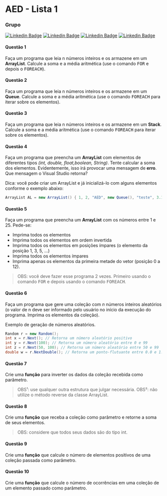 # AED - Lista 1

### Grupo

[![Linkedin Badge](https://img.shields.io/badge/-JoãoVictor-blue?style=flat-square&logo=Linkedin&logoColor=white&link=https://www.linkedin.com/in/joao-victor-abreu/)](https://www.linkedin.com/in/joao-victor-abreu/) [![Linkedin Badge](https://img.shields.io/badge/-LuisFernando-blue?style=flat-square&logo=Linkedin&logoColor=white&link=https://www.linkedin.com/in/lu%C3%ADs-fernando-pires-miranda-barbosa-4b6b3845/)](https://www.linkedin.com/in/lu%C3%ADs-fernando-pires-miranda-barbosa-4b6b3845/) [![Linkedin Badge](https://img.shields.io/badge/-NaylaGomes-blue?style=flat-square&logo=Linkedin&logoColor=white&link=https://https://www.linkedin.com/in/naygo/)](https://www.linkedin.com/in/naygo/) [![Linkedin Badge](https://img.shields.io/badge/-ViniciusAlexsander-blue?style=flat-square&logo=Linkedin&logoColor=white&link=https://www.linkedin.com/in/vin%C3%ADcius-alexsander-lima-marinho/)](https://www.linkedin.com/in/vin%C3%ADcius-alexsander-lima-marinho/) 


#### Questão 1
Faça um programa que leia n números inteiros e os armazene em um **ArrayList**. Calcule a soma e a média aritmética (use o comando <kbd>FOR</kbd> e depois o <kbd>FOREACH</kbd>).

#### Questão 2
Faça um programa que leia n números inteiros e os armazene em um **Queue**. Calcule a soma e a média aritmética (use o comando <kbd>FOREACH</kbd> para iterar sobre os elementos).

#### Questão 3
Faça um programa que leia n números inteiros e os armazene em um **Stack**. Calcule a soma e a média aritmética (use o comando <kbd>FOREACH</kbd> para iterar sobre os elementos).

#### Questão 4
Faça um programa que preencha um **ArrayList** com elementos de diferentes tipos _(int, double, float,boolean, String)_. Tente calcular a soma dos elementos. Evidentemente, isso irá provocar uma mensagem de **erro**. Que mensagem o Visual Studio retorna?

Dica: você pode criar um ArrayList e já inicializá-lo com alguns elementos conforme o exemplo abaixo:
```c#
ArrayList AL = new ArrayList() { 1, 2, "AED", new Queue(), "teste", 3.14 };
```

#### Questão 5
Faça um programa que preencha um **ArrayList** com os números entre 1 e 25. Pede-se:
+ Imprima todos os elementos
+ Imprima todos os elementos em ordem invertida
+ Imprima todos os elementos em posições ímpares (o elemento da posição 1, 3, 5, ...)
+ Imprima todos os elementos ímpares
+ Imprima apenas os elementos da primeira metade do vetor (posição 0 a 12).
> OBS: você deve fazer esse programa 2 vezes. Primeiro usando o comando <kbd>FOR</kbd> e depois usando o comando <kbd>FOREACH</kbd>.

#### Questão 6
Faça um programa que gere uma coleção com _n_ números inteiros aleatórios (o valor de n deve ser informado pelo usuário no início da execução do programa. Imprima os elementos da coleção).

Exemplo de geração de números aleatórios.
```C#
Random r = new Random();
int x = r.Next(); // Retorna um número aleatório positivo
int y = r.Next(100); // Retorna um número aleatório entre 0 e 99
int z = r.Next(50, 100); // Retorna um número aleatório entre 50 e 99
double w = r.NextDouble(); // Retorna um ponto-flutuante entre 0.0 e 1.0
```

#### Questão 7
Crie uma **função** para inverter os dados da coleção recebida como parâmetro. 

>OBS¹: use qualquer outra estrutura que julgar necessária. 
>OBS²: não utilize o método reverse da classe ArrayList.

#### Questão 8
Crie uma **função** que receba a coleção como parâmetro e retorne a soma de seus elementos. 

> OBS: considere que todos seus dados são do tipo int.

#### Questão 9
Crie uma **função** que calcule o número de elementos positivos de uma coleção passada como parâmetro.

#### Questão 10
Crie uma **função** que calcule o número de ocorrências em uma coleção de um elemento passado como parâmetro.
